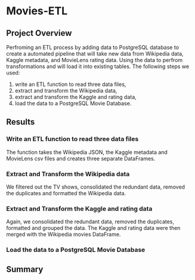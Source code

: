# Movies-ETL

## Project Overview
Perfroming an ETL process by adding data to PostgreSQL database to create a automated pipeline that will take new data from Wikipedia data, Kaggle metadata, and MovieLens rating data. Using the data to perfrom transformations and will load it into existing tables. 
The following steps we used:
  
  1. write an ETL function to read three data files,
  2. extract and transform the Wikipedia data,
  3. extract and transform the Kaggle and rating data,
  4. load the data to a PostgreSQL Movie Database.

## Results
### Write an ETL function to read three data files
The function takes the Wikipedia JSON, the Kaggle metadata and MovieLens csv files and creates three separate DataFrames.

### Extract and Transform the Wikipedia data
We filtered out the TV shows, consolidated the redundant data, removed the duplicates and formatted the Wikipedia data.

### Extract and Transform the Kaggle and rating data
Again, we consolidated the redundant data, removed the duplicates, formatted and grouped the data.
The Kaggle and rating data were then merged with the Wikipedia movies DataFrame.

### Load the data to a PostgreSQL Movie Database

## Summary
